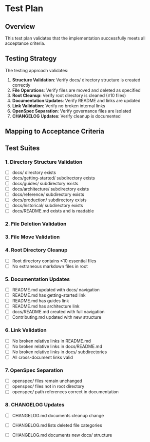 # Test Plan

## Overview

This test plan validates that the implementation successfully meets all acceptance criteria.

## Testing Strategy

The testing approach validates:

1. **Structure Validation**: Verify docs/ directory structure is created correctly
2. **File Operations**: Verify files are moved and deleted as specified
3. **Root Cleanup**: Verify root directory is cleaned (≤10 files)
4. **Documentation Updates**: Verify README and links are updated
5. **Link Validation**: Verify no broken internal links
6. **OpenSpec Separation**: Verify governance files are isolated
7. **CHANGELOG Updates**: Verify cleanup is documented

## Mapping to Acceptance Criteria


## Test Suites

### 1. Directory Structure Validation
- [ ] docs/ directory exists
- [ ] docs/getting-started/ subdirectory exists
- [ ] docs/guides/ subdirectory exists
- [ ] docs/architecture/ subdirectory exists
- [ ] docs/reference/ subdirectory exists
- [ ] docs/production/ subdirectory exists
- [ ] docs/historical/ subdirectory exists
- [ ] docs/README.md exists and is readable

### 2. File Deletion Validation

### 3. File Move Validation

### 4. Root Directory Cleanup
- [ ] Root directory contains ≤10 essential files
- [ ] No extraneous markdown files in root

### 5. Documentation Updates
- [ ] README.md updated with docs/ navigation
- [ ] README.md has getting-started link
- [ ] README.md has guides link
- [ ] README.md has architecture link
- [ ] docs/README.md created with full navigation
- [ ] Contributing.md updated with new structure

### 6. Link Validation
- [ ] No broken relative links in README.md
- [ ] No broken relative links in docs/README.md
- [ ] No broken relative links in docs/ subdirectories
- [ ] All cross-document links valid

### 7. OpenSpec Separation
- [ ] openspec/ files remain unchanged
- [ ] openspec/ files not in root directory
- [ ] openspec/ path references correct in documentation

### 8. CHANGELOG Updates
- [ ] CHANGELOG.md documents cleanup change
- [ ] CHANGELOG.md lists deleted file categories
- [ ] CHANGELOG.md documents new docs/ structure

